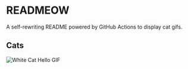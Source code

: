 # READMEOW

A self-rewriting README powered by GitHub Actions to display cat gifs.

## Cats

![White Cat Hello GIF](https://media2.giphy.com/media/v1.Y2lkPTlhY2QwMmRhY3F3NHhsdWE1YXFqY24yeWl5b2s3b2QwaDQ3cGkzOXlneXJ5Y2huZSZlcD12MV9naWZzX3NlYXJjaCZjdD1n/vFKqnCdLPNOKc/200.gif)
